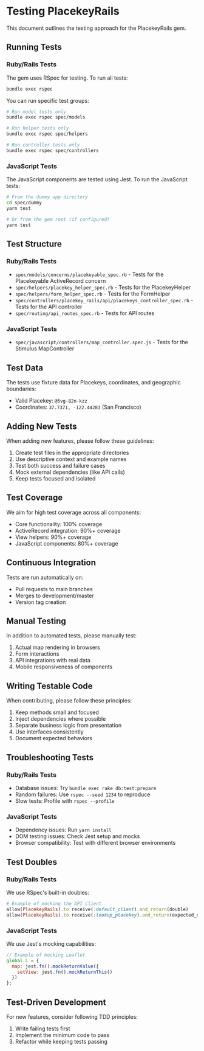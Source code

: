 # Testing PlacekeyRails

This document outlines the testing approach for the PlacekeyRails gem.

## Running Tests

### Ruby/Rails Tests

The gem uses RSpec for testing. To run all tests:

```bash
bundle exec rspec
```

You can run specific test groups:

```bash
# Run model tests only
bundle exec rspec spec/models

# Run helper tests only
bundle exec rspec spec/helpers

# Run controller tests only
bundle exec rspec spec/controllers
```

### JavaScript Tests

The JavaScript components are tested using Jest. To run the JavaScript tests:

```bash
# From the dummy app directory
cd spec/dummy
yarn test

# Or from the gem root (if configured)
yarn test
```

## Test Structure

### Ruby/Rails Tests

- `spec/models/concerns/placekeyable_spec.rb` - Tests for the Placekeyable ActiveRecord concern
- `spec/helpers/placekey_helper_spec.rb` - Tests for the PlacekeyHelper
- `spec/helpers/form_helper_spec.rb` - Tests for the FormHelper
- `spec/controllers/placekey_rails/api/placekeys_controller_spec.rb` - Tests for the API controller
- `spec/routing/api_routes_spec.rb` - Tests for API routes

### JavaScript Tests

- `spec/javascript/controllers/map_controller.spec.js` - Tests for the Stimulus MapController

## Test Data

The tests use fixture data for Placekeys, coordinates, and geographic boundaries:

- Valid Placekey: `@5vg-82n-kzz`
- Coordinates: `37.7371, -122.44283` (San Francisco)

## Adding New Tests

When adding new features, please follow these guidelines:

1. Create test files in the appropriate directories
2. Use descriptive context and example names
3. Test both success and failure cases
4. Mock external dependencies (like API calls)
5. Keep tests focused and isolated

## Test Coverage

We aim for high test coverage across all components:

- Core functionality: 100% coverage
- ActiveRecord integration: 90%+ coverage
- View helpers: 90%+ coverage
- JavaScript components: 80%+ coverage

## Continuous Integration

Tests are run automatically on:
- Pull requests to main branches
- Merges to development/master
- Version tag creation

## Manual Testing

In addition to automated tests, please manually test:

1. Actual map rendering in browsers
2. Form interactions
3. API integrations with real data
4. Mobile responsiveness of components

## Writing Testable Code

When contributing, please follow these principles:

1. Keep methods small and focused
2. Inject dependencies where possible
3. Separate business logic from presentation
4. Use interfaces consistently
5. Document expected behaviors

## Troubleshooting Tests

### Ruby/Rails Tests

- Database issues: Try `bundle exec rake db:test:prepare`
- Random failures: Use `rspec --seed 1234` to reproduce
- Slow tests: Profile with `rspec --profile`

### JavaScript Tests

- Dependency issues: Run `yarn install`
- DOM testing issues: Check Jest setup and mocks
- Browser compatibility: Test with different browser environments

## Test Doubles

### Ruby/Rails Tests

We use RSpec's built-in doubles:

```ruby
# Example of mocking the API client
allow(PlacekeyRails).to receive(:default_client).and_return(double)
allow(PlacekeyRails).to receive(:lookup_placekey).and_return(expected_response)
```

### JavaScript Tests

We use Jest's mocking capabilities:

```javascript
// Example of mocking Leaflet
global.L = {
  map: jest.fn().mockReturnValue({
    setView: jest.fn().mockReturnThis()
  })
};
```

## Test-Driven Development

For new features, consider following TDD principles:

1. Write failing tests first
2. Implement the minimum code to pass
3. Refactor while keeping tests passing

